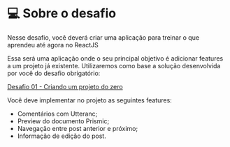 # 💻 Sobre o desafio

Nesse desafio, você deverá criar uma aplicação para treinar o que aprendeu até agora no ReactJS

Essa será uma aplicação onde o seu principal objetivo é adicionar features a um projeto já existente. Utilizaremos como base a solução desenvolvida por você do desafio obrigatório:

[Desafio 01 - Criando um projeto do zero](https://github.com/leticiafrontend/ignite-react/tree/main/capitulo-03/desafio-01)

Você deve implementar no projeto as seguintes features:

- Comentários com Utteranc;
- Preview do documento Prismic;
- Navegação entre post anterior e próximo;
- Informação de edição do post.
